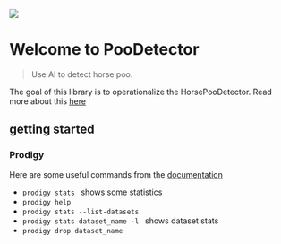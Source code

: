 ![](https://github.com/SubmitCode/PooDetector/CI/badge.svg)

# Welcome to PooDetector
> Use AI to detect horse poo.


The goal of this library is to operationalize the HorsePooDetector. Read more about this [here](https://www.linkedin.com/pulse/real-world-ai-finding-horse-poo-wilhelm-fritsche-cfa-cqf-pmp/)

## getting started


### Prodigy
Here are some useful commands from the [documentation](https://prodi.gy/docs/)
 
 - ```prodigy stats ``` shows some statistics
 - ```prodigy help ``` 
 - ```prodigy stats --list-datasets ``` 
 - ```prodigy stats dataset_name -l ``` shows dataset stats
 - ```prodigy drop dataset_name ```

 
